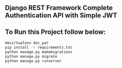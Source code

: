 ## Django REST Framework Complete Authentication API with Simple JWT

## To Run this Project follow below:

```bash
mkvirtualenv doc_pat
pip install -r requirements.txt
python manage.py makemigrations
python manage.py migrate
python manage.py runserver
```



